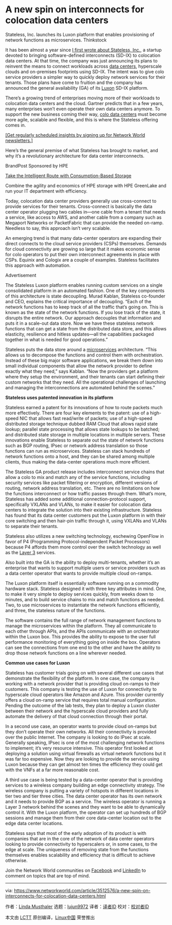 [#]: collector: (lujun9972)
[#]: translator: ( )
[#]: reviewer: ( )
[#]: publisher: ( )
[#]: url: ( )
[#]: subject: (A new spin on interconnects for colocation data centers)
[#]: via: (https://www.networkworld.com/article/3512576/a-new-spin-on-interconnects-for-colocation-data-centers.html)
[#]: author: (Linda Musthaler https://www.networkworld.com/author/Linda-Musthaler/)

A new spin on interconnects for colocation data centers
======
Stateless, Inc. launches its Luxon platform that enables provisioning of network functions as microservices.
Thinkstock

It has been almost a year since [I first wrote about Stateless, Inc.][1], a startup devoted to bringing software-defined interconnects (SD-IX) to colocation data centers. At that time, the company was just announcing its plans to reinvent the means to connect workloads across [data centers][2], hyperscale clouds and on-premises footprints using SD-IX. The intent was to give colo service providers a simpler way to quickly deploy network services for their tenants. Those plans have come to fruition and the company has announced the general availability (GA) of its [Luxon][3] SD-IX platform.

There’s a growing trend of enterprises moving more of their workloads to colocation data centers and the cloud. Gartner predicts that in a few years, many enterprises won’t even operate their own data centers anymore. To support the new business coming their way, [colo data centers][4] must become more agile, scalable and flexible, and this is where the Stateless offering comes in.

[[Get regularly scheduled insights by signing up for Network World newsletters.]][5]

Here’s the general premise of what Stateless has brought to market, and why it’s a revolutionary architecture for data center interconnects.

[][6]

BrandPost Sponsored by HPE

[Take the Intelligent Route with Consumption-Based Storage][6]

Combine the agility and economics of HPE storage with HPE GreenLake and run your IT department with efficiency.

Today, colocation data center providers generally use cross-connect to provide services for their tenants. Cross-connect is basically the data center operator plugging two cables in—one cable from a tenant that needs a service, like access to AWS, and another cable from a company such as Megaport Networks or PacketFabric that can provide the needed on-ramp. Needless to say, this approach isn’t very scalable.

An emerging trend is that many data-center operators are expanding their direct connects to the cloud service providers (CSPs) themselves. Demands for cloud connectivity are growing so large that it makes economic sense for colo operators to put their own interconnect agreements in place with CSPs. Equinix and Cologix are a couple of examples. Stateless facilitates this approach with automation.

Advertisement

The Stateless Luxon platform enables running custom services on a single consolidated platform in an automated fashion. One of the key components of this architecture is state decoupling. Murad Kablan, Stateless co-founder and CEO, explains the critical importance of decoupling. “Each of the network functions has to keep track of all the traffic that’s going on. This is known as the state of the network functions. If you lose track of the state, it disrupts the entire network. Our approach decouples that information and puts it in a scale-out data store. Now we have these stateless network functions that can get a state from the distributed data store, and this allows elasticity, resilience and hitless updates—all the capabilities packaged together in what is needed for good operations.”

Stateless puts the data store around a [microservices][7] architecture. “This allows us to decompose the functions and control them with orchestration. Instead of these big major software applications, we break them down into small individual components that allow the network provider to define exactly what they need,” says Kablan. “Now the providers get a platform where they setup the environment, and their tenants can start defining their custom networks that they need. All the operational challenges of launching and managing the interconnections are automated behind the scenes.”

**Stateless uses patented innovation in its platform**

Stateless earned a patent for its innovations of how to route packets much more effectively. There are four key elements to the patent: use of a high-speed NIC that allows fast read/write of packets; use of a high-speed distributed storage technique dubbed RAM Cloud that allows rapid state lookup; parallel state processing that allows state lookups to be batched; and distributed state storage in multiple locations in multiple servers. These innovations enable Stateless to separate out the state of network functions such as BGP routing, IPsec or network address translation so those functions can run as microservices. Stateless can stack hundreds of network functions onto a host, and they can be shared among multiple clients, thus making the data-center operations much more efficient.

The Stateless GA product release includes interconnect service chains that allow a colo to mix and match any of the service functions, including security services like packet filtering or encryption, different versions of routing, network address translation, etc. There are no limitations on how the functions interconnect or how traffic passes through them. What’s more, Stateless has added some additional connection-protocol support, specifically VXLANs and VLANs, to make it easier for colocation data centers to integrate the solution into their existing infrastructure. Stateless has found that its data center customers put the Luxon platform in with their core switching and then hair-pin traffic through it, using VXLANs and VLANs to separate their tenants.

Stateless also utilizes a new switching technology, eschewing OpenFlow in favor of P4 (Programming Protocol-independent Packet Processors) because P4 affords them more control over the switch technology as well as the [Layer 3][8] services.

Also built into the GA is the ability to deploy multi-tenants, whether it’s an enterprise that wants to support multiple users or service providers such as a data center operator that wants to provide multiple cloud on-ramps.

The Luxon platform itself is essentially software running on a commodity hardware stack. Stateless designed it with three key attributes in mind. One, to make it very simple to deploy services quickly, from weeks down to minutes, and to build service chains to mix and match functions as needed. Two, to use microservices to instantiate the network functions efficiently, and three, the stateless nature of the functions.

The software contains the full range of network management functions to manage the microservices within the platform. They all communicate to each other through APIs, and the APIs communicate with an orchestrator within the Luxon box. This provides the ability to expose to the user full performance monitoring of everything going on inside the box. Operators can see the connections from one end to the other and have the ability to drop those network functions on a line wherever needed.

**Common use cases for Luxon**

Stateless has customer trials going on with several different use cases that demonstrate the flexibility of the platform. In one case, the company is working with a network provider that is providing cloud on-ramps to their customers. This company is testing the use of Luxon for connectivity to hyperscale cloud operators like Amazon and Azure. This provider currently offers a cloud on-ramp service that requires total manual configuration. Pending the outcome of the lab tests, they plan to deploy a Luxon cluster between their network and the hyperscale cloud providers and fully automate the delivery of that cloud connection through their portal.

In a second use case, an operator wants to provide cloud on-ramps but they don’t operate their own networks. All their connectivity is provided over the public Internet. The company is looking to do IPsec at scale. Generally speaking, IPsec is one of the most challenging network functions to implement; it’s very resource intensive. This operator first looked at deploying a solution using virtual firewalls as virtual network functions but it was far too expensive. Now they are looking to provide the service using Luxon because they can get almost ten times the efficiency they could get with the VNFs at a far more reasonable cost.

A third use case is being tested by a data-center operator that is providing services to a wireless company building an edge connectivity strategy. The wireless company is putting a variety of hotspots in different locations in tier two and tier three cities. The data center operator has its own network and it needs to provide BGP as a service. The wireless operator is running a Layer 3 network behind the scenes and they want to be able to dynamically control it. With the Luxon platform, the operator can set up hundreds of BGP sessions and manage them from their core data-center location out to the edge data center locations.

Stateless says that most of the early adoption of its product is with companies that are in the core of the network of data center operators looking to provide connectivity to hyperscalers or, in some cases, to the edge at scale. The uniqueness of removing state from the functions themselves enables scalability and efficiency that is difficult to achieve otherwise.

Join the Network World communities on [Facebook][9] and [LinkedIn][10] to comment on topics that are top of mind.

--------------------------------------------------------------------------------

via: https://www.networkworld.com/article/3512576/a-new-spin-on-interconnects-for-colocation-data-centers.html

作者：[Linda Musthaler][a]
选题：[lujun9972][b]
译者：[译者ID](https://github.com/译者ID)
校对：[校对者ID](https://github.com/校对者ID)

本文由 [LCTT](https://github.com/LCTT/TranslateProject) 原创编译，[Linux中国](https://linux.cn/) 荣誉推出

[a]: https://www.networkworld.com/author/Linda-Musthaler/
[b]: https://github.com/lujun9972
[1]: https://www.networkworld.com/article/3339558/software-defined-connectivity-planned-for-colocation-data-centers.html
[2]: https://www.networkworld.com/article/3223692/what-is-a-data-centerhow-its-changed-and-what-you-need-to-know.html
[3]: https://www.stateless.net/
[4]: https://www.networkworld.com/article/3407756/colocation-facilities-buck-the-cloud-data-center-trend.html
[5]: https://www.networkworld.com/newsletters/signup.html
[6]: https://www.networkworld.com/article/3440100/take-the-intelligent-route-with-consumption-based-storage.html?utm_source=IDG&utm_medium=promotions&utm_campaign=HPE21620&utm_content=sidebar ( Take the Intelligent Route with Consumption-Based Storage)
[7]: https://www.networkworld.com/article/3137250/what-you-need-to-know-about-microservices.html
[8]: https://www.networkworld.com/article/3239677/the-osi-model-explained-how-to-understand-and-remember-the-7-layer-network-model.html
[9]: https://www.facebook.com/NetworkWorld/
[10]: https://www.linkedin.com/company/network-world

